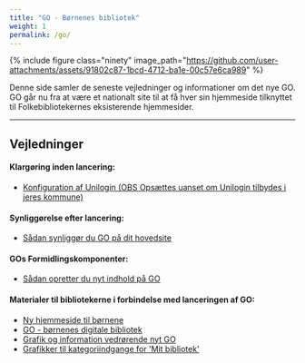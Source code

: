 ```yaml
---
title: "GO - Børnenes bibliotek"
weight: 1
permalink: /go/
---
```

{% include figure class="ninety" image_path="https://github.com/user-attachments/assets/91802c87-1bcd-4712-ba1e-00c57e6ca989" %}


Denne side samler de seneste vejledninger og informationer om det nye GO. GO går nu fra at være et nationalt site til at få hver sin hjemmeside tilknyttet til Folkebibliotekernes eksisterende hjemmesider.

---

## Vejledninger
#### Klargøring inden lancering:
- [Konfiguration af Unilogin (OBS Opsættes uanset om Unilogin tilbydes i jeres kommune)](https://www.folkebibliotekernescms.dk/main/go/unilogin-konfiguration/)

#### Synliggørelse efter lancering:
- [Sådan synliggør du GO på dit hovedsite]()

#### GOs Formidlingskomponenter:
- [Sådan opretter du nyt indhold på GO](https://www.folkebibliotekernescms.dk/main/go/opret-indhold-for-go/)

  

#### Materialer til bibliotekerne i forbindelse med lanceringen af GO:
- [Ny hjemmeside til børnene](https://delingstjenesten.dk/artikler/ny-hjemmeside-til-bornene-nb-husk-aendre-link-til-lokal-go-inden-i-publicerer)
- [GO - børnenes digitale bibliotek](https://delingstjenesten.dk/artikler/go-bornenes-digitale-bibliotek-nb-husk-redigere-link-til-lokalt-go-inden-i-publicerer)
- [Grafik og information vedrørende nyt GO](https://detdigitalefolkebibliotek.sharepoint.com/:f:/s/BibliotekernesNationaleRedaktion/EmtmxoCW44RKrm_4GbEGQXkBxLVry4g_z-UkEGJPtNbrew?e=oc4aSl)
- [Grafikker til kategoriindgange for 'Mit bibliotek'](https://detdigitalefolkebibliotek.sharepoint.com/:f:/s/BibliotekernesNationaleRedaktion/Ena7jn4ft9dLqK4dCQ5RACgBaB5I0GUM_AG79G6_L_vyPg?e=2MGR9j)



